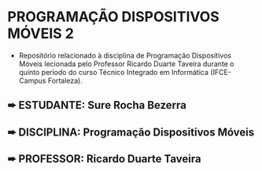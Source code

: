 # PROGRAMAÇÃO DISPOSITIVOS MÓVEIS 2

* Repositório relacionado à disciplina de Programação Dispositivos Móveis lecionada pelo Professor Ricardo Duarte Taveira durante o quinto período do curso Técnico Integrado em Informática (IFCE-Campus Fortaleza). 

➨ ESTUDANTE: Sure Rocha Bezerra
-----------------------------
➨ DISCIPLINA: Programação Dispositivos Móveis
----------------------------
➨ PROFESSOR: Ricardo Duarte Taveira
-----------------------------

